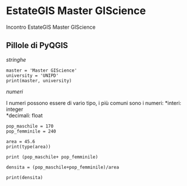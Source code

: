# EstateGIS Master GIScience
Incontro EstateGIS Master GIScience


## Pillole di PyQGIS

*stringhe*

```
master = 'Master GIScience'
university = 'UNIPD'
print(master, university)
```

*numeri*

I numeri possono essere di vario tipo, i più comuni sono i numeri:
*interi: integer  
*decimali: float

```
pop_maschile = 170
pop_femminile = 240

area = 45.6
print(type(area))

print (pop_maschile+ pop_femminile)

densita = (pop_maschile+pop_femminile)/area

print(densita)
```

